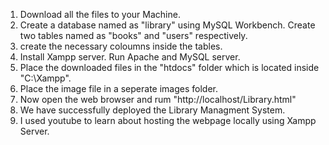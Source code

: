 1. Download all the files to your Machine.
2. Create a database named as "library" using MySQL Workbench. Create two tables named as "books" and "users" respectively.
3. create the necessary coloumns inside the tables.
4. Install Xampp server. Run Apache and MySQL server.
5. Place the downloaded files in the "htdocs" folder which is located inside "C:\Xampp".
6. Place the image file in a seperate images folder.
7. Now open the web browser and rum "http://localhost/Library.html"
8. We have successfully deployed the Library Managment System.
9. I used youtube to learn about hosting the webpage locally using Xampp Server.

